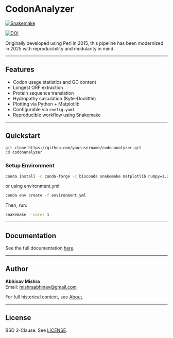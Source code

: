 # CodonAnalyzer
 
[![Snakemake](https://img.shields.io/badge/snakemake-≥5.6.0-brightgreen.svg?style=flat)](https://snakemake.readthedocs.io)

[![DOI](https://zenodo.org/badge/DOI/10.5281/zenodo.15384943.svg)](https://doi.org/10.5281/zenodo.15384943)
 
Originally developed using Perl in 2015, this pipeline has been modernized in 2025 with reproducibility and modularity in mind.

---

## Features

- Codon usage statistics and GC content
- Longest ORF extraction
- Protein sequence translation
- Hydropathy calculation (Kyte–Doolittle)
- Plotting via Python + Matplotlib
- Configurable via `config.yaml`
- Reproducible workflow using Snakemake

---

## Quickstart

```bash
git clone https://github.com/yourusername/codonanalyzer.git
cd codonanalyzer
``` 
### Setup Environment 

```bash 
conda install -c conda-forge -c bioconda snakemake matplotlib numpy=1.26.0
```  

or using environment.yml: 

```bash 
conda env create -f environment.yml 
``` 

Then, run:

```bash
snakemake --cores 1
```

---

## Documentation

See the full documentation [here](https://bibymaths.github.io/codonanalyzer).

---

## Author

**Abhinav Mishra**  
Email: [mishraabhinav@gmail.com](mailto:mishraabhinav@gmail.com)

For full historical context, see [About](docs/about.md).

---

## License

BSD 3-Clause. See [LICENSE](LICENSE).
